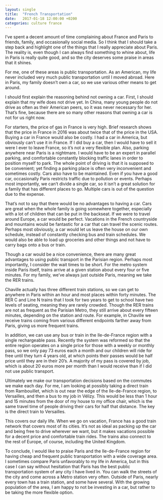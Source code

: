 ```yaml
---
layout: single
title:  "French Transportation"
date:   2017-01-18 12:00:00 +0200
categories: culture france
---
```

I’ve spent a decent amount of time complaining about France and Paris to friends, family, and occasionally social media. So I think that I should take a step back and highlight one of the things that I really appreciate about Paris. The reality is, even though I can always find something to whine about, life in Paris is really quite good, and so the city deserves some praise in areas that it shines.

For me, one of these areas is public transportation. As an American, my life never included very much public transportation until I moved abroad. Here in Paris, my family doesn’t own a car, so we use various other means to get around.

I should first explain the reasoning behind not owning a car. First, I should explain that my wife does not drive yet. In China, many young people do not drive as often as their American peers, so it was never necessary for her. That’s fine, because there are so many other reasons that owning a car is not for us right now.

For starters, the price of gas in France is very high. Brief research shows that the price in France in 2016 was about twice that of the price in the USA. Buying a car in France would also be costly. I had a car in America, but obviously can’t use it in France. If I did buy a car, then I would have to sell it were I ever to leave France, so it’s not a very flexible plan. Also, parking anywhere near Paris is a nightmare. I would have to be an expert in parallel parking, and comfortable constantly blocking traffic lanes in order to position myself to park. The whole point of driving is that it is supposed to be convenient; yet finding a parking place is often very inconvenient and sometimes costly. Cars also have to be maintained. Even if you have a good car, occasionally Paris restricts traffic due to pollution or events. Perhaps most importantly, we can’t divide a single car, so it isn’t a great solution for a family that has different places to go. Multiple cars is out of the question due to the expense.

That’s not to say that there would be no advantages to having a car. Cars are great when the whole family is going somewhere together, especially with a lot of children that can be put in the backseat. If we were to travel around Europe, a car would be perfect. Vacations in the French countryside and mountains would be fantastic for a car that can travel the scenic routes. Perhaps most obviously, a car would let us leave the house on our own schedule, instead of constantly checking bus and train schedules. We would also be able to load up groceries and other things and not have to carry bags onto a bus or train.

Though a car would be a nice convenience, there are many great advantages to using public transport in the Parisian region. Perhaps most importantly, I consider the wait times to be short. For the metro system inside Paris itself, trains arrive at a given station about every four or five minutes. For my family, we’ve always just outside Paris, meaning we take the RER trains.

Chaville actually has three different train stations, so we can get to anywhere in Paris within an hour and most places within forty minutes. The RER C and Line N trains that I took for two years to get to school have two levels of seating, meaning they are rarely crowded. Though the RER trains are not as frequent as the Parisian Metro, they still arrive about every fifteen minutes, depending on the station and route. For example, in Chaville we receive trains coming from various different endpoints farther away from Paris, giving us more frequent trains.

In addition, we can use any bus or train in the Ile-de-France region with a single rechargeable pass. Recently the system was reformed so that the entire region operates on a single price for those with a weekly or monthly pass, so we only pay 73 euros each a month and our children will ride for free until they turn 4 years old, at which points their passes would be half price until they are in their 20’s. A majority of my pass is covered by job, which is about 20 euros more per month than I would receive than if I did not use public transport.

Ultimately we make our transportation decisions based on the commutes we make each day. For me, I am looking at possibly taking a direct train from Rambouillet, which is out near the edge of the Ile-de-France region, to Versailles, and then a bus to my job in Vélizy. This would be less than 1 hour and 15 minutes from the door of my house to my office chair, which is the same travel time of people driving their cars for half that distance. The key is the direct train to Versailles.

This covers our daily life. When we go on vacation, France has a good train network that covers most of its cities. It’s not as ideal as packing up the car and being free to drive wherever we want, but it makes vacations possible for a decent price and comfortable train rides. The trains also connect to the rest of Europe, of course, including the United Kingdom.

To conclude, I would like to praise Paris and the Ile-de-France region for having cheap and frequent public transportation with a wide coverage area. I sometimes compare Paris unfavorably to my life in America, but in this case I can say without hesitation that Paris has the best public transportation system of any city I have lived in. You can walk the streets of the city and come across a Metro station very often. Outside of Paris, nearly every town has a train station, and some have several. With the growing population of the area, I am happy to not be investing in a car, but rather to be taking the more flexible option.

